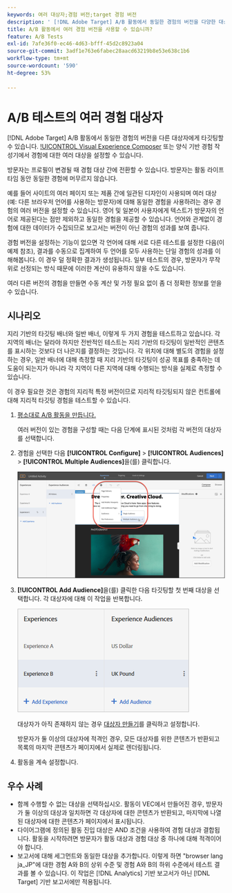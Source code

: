 ```yaml
---
keywords: 여러 대상자;경험 버전;target 경험 버전
description: ' [!DNL Adobe Target] A/B 활동에서 동일한 경험의 버전을 다양한 대상자에게 타깃팅하는 방법에 대해 알아봅니다.'
title: A/B 활동에서 여러 경험 버전을 사용할 수 있습니까?
feature: A/B Tests
exl-id: 7afe36f0-ec46-4d63-bfff-45d2c8923a04
source-git-commit: 3adf1e763e6fabec28aacd63219b8e53e638c1b6
workflow-type: tm+mt
source-wordcount: '590'
ht-degree: 53%

---
```


# A/B 테스트의 여러 경험 대상자

[!DNL Adobe Target] A/B 활동에서 동일한 경험의 버전을 다른 대상자에게 타깃팅할 수 있습니다. [!UICONTROL Visual Experience Composer](VEC) 또는 양식 기반 경험 작성기에서 경험에 대한 여러 대상을 설정할 수 있습니다.

방문자는 프로필이 변경될 때 경험 대상 간에 전환할 수 있습니다. 방문자는 활동 라이프타임 동안 동일한 경험에 머무르지 않습니다.

예를 들어 사이트의 여러 페이지 또는 제품 간에 일관된 디자인이 사용되며 여러 대상(예: 다른 브라우저 언어를 사용하는 방문자)에 대해 동일한 경험을 사용하려는 경우 경험의 여러 버전을 설정할 수 있습니다. 영어 및 일본어 사용자에게 텍스트가 방문자의 언어로 제공된다는 점만 제외하고 동일한 경험을 제공할 수 있습니다. 언어와 관계없이 경험에 대한 데이터가 수집되므로 보고서는 버전이 아닌 경험의 성과를 보여 줍니다.

경험 버전을 설정하는 기능이 없으면 각 언어에 대해 서로 다른 테스트를 설정한 다음(이 예제 참조), 결과를 수동으로 집계하여 두 언어를 모두 사용하는 단일 경험의 성과를 이해해봅니다. 이 경우 덜 정확한 결과가 생성됩니다. 일부 테스트의 경우, 방문자가 무작위로 선정되는 방식 때문에 이러한 계산이 유용하지 않을 수도 있습니다.

여러 다른 버전의 경험을 만들면 수동 계산 및 가정 필요 없이 좀 더 정확한 정보를 얻을 수 있습니다.

## 시나리오

지리 기반의 타깃팅 배너와 일반 배너, 이렇게 두 가지 경험을 테스트하고 있습니다. 각 지역의 배너는 달라야 하지만 전반적인 테스트는 지리 기반의 타깃팅이 일반적인 콘텐츠를 표시하는 것보다 더 나은지를 결정하는 것입니다. 각 위치에 대해 별도의 경험을 설정하는 경우, 일반 배너에 대해 측정할 때 지리 기반의 타깃팅이 성공 목표를 충족하는 데 도움이 되는지가 아니라 각 지역이 다른 지역에 대해 수행되는 방식을 실제로 측정할 수 있습니다.

이 경우 필요한 것은 경험의 지리적 특정 버전이므로 지리적 타깃팅되지 않은 컨트롤에 대해 지리적 타깃팅 경험을 테스트할 수 있습니다.

1. [평소대로 A/B 활동을 만듭니다.](/help/main/c-activities/t-test-ab/t-test-create-ab/test-create-ab.md)

   여러 버전이 있는 경험을 구성할 때는 다음 단계에 표시된 것처럼 각 버전의 대상자를 선택합니다.

1. 경험을 선택한 다음 **[!UICONTROL Configure]** > **[!UICONTROL Audiences]** > **[!UICONTROL Multiple Audiences]**&#x200B;을(를) 클릭합니다.

   ![여러 대상자 선택 사항](/help/main/c-activities/t-test-ab/t-test-create-ab/assets/multiple-audiences-new.png)

1. **[!UICONTROL Add Audience]**&#x200B;을(를) 클릭한 다음 타깃팅할 첫 번째 대상을 선택합니다. 각 대상자에 대해 이 작업을 반복합니다.

   ![exp-versions 이미지](assets/exp-versions.png)

   대상자가 아직 존재하지 않는 경우 [대상자 만들기](/help/main/c-target/c-audiences/create-audience.md#task_E18BD77A9A8F4ED0AC50569F94556558)를 클릭하고 설정합니다.

   방문자가 둘 이상의 대상자에 적격인 경우, 모든 대상자를 위한 콘텐츠가 반환되고 목록의 마지막 콘텐츠가 페이지에서 실제로 렌더링됩니다.

1. 활동을 계속 설정합니다.

## 우수 사례

* 함께 수행할 수 없는 대상을 선택하십시오. 활동이 VEC에서 만들어진 경우, 방문자가 둘 이상의 대상과 일치하면 각 대상자에 대한 콘텐츠가 반환되고, 마지막에 나열된 대상자에 대한 콘텐츠가 페이지에서 표시됩니다.
* 다이어그램에 정의된 활동 진입 대상은 AND 조건을 사용하여 경험 대상과 결합됩니다. 활동을 시작하려면 방문자가 활동 대상과 경험 대상 중 하나에 대해 적격이어야 합니다.
* 보고서에 대해 세그먼트와 동일한 대상을 추가합니다. 이렇게 하면 &quot;browser lang ja_JP&quot;에 대한 경험 A와 B의 상위 수준 및 경험 A와 B의 하위 수준에서 테스트 결과를 볼 수 있습니다. 이 작업은 [!DNL Analytics] 기반 보고서가 아닌 [!DNL Target] 기반 보고서에만 적용됩니다.
